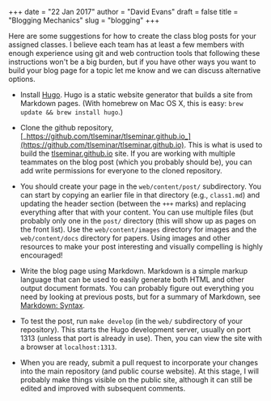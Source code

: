 +++
date = "22 Jan 2017"
author = "David Evans"
draft = false
title = "Blogging Mechanics"
slug = "blogging"
+++

Here are some suggestions for how to create the class blog posts for
your assigned classes.  I believe each team has at least a few members
with enough experience using git and web contruction tools that
following these instructions won't be a big burden, but if you have
other ways you want to build your blog page for a topic let me know
and we can discuss alternative options.

- Install [Hugo](https://gohugo.io/).  Hugo is a static website
  generator that builds a site from Markdown pages.  (With homebrew on
  Mac OS X, this is easy: `brew update && brew install hugo`.)

- Clone the github repository,
  [_https://github.com/tlseminar/tlseminar.github.io_](https://github.com/tlseminar/tlseminar.github.io).
  This is what is used to build the
  [tlseminar.github.io](https://tlseminar.github.io) site.  If you are
  working with multiple teammates on the blog post (which you probably
  should be), you can add write permissions for everyone to the cloned
  repository.

- You should create your page in the `web/content/post/`
  subdirectory. You can start by copying an earlier file in that
  directory (e.g., `class1.md`) and updating the header section
  (between the `+++` marks) and replacing everything after that with
  your content.  You can use multiple files (but probably only one in
  the `post/` directory (this will show up as pages on the front
  list).  Use the `web/content/images` directory for images and the
  `web/content/docs` directory for papers.  Using images and other
  resources to make your post interesting and visually compelling is
  highly encouraged!
   
- Write the blog page using Markdown.  Markdown is a simple markup
  language that can be used to easily generate both HTML and other
  output document formats.  You can probably figure out everything you
  need by looking at previous posts, but for a summary of Markdown,
  see [Markdown: Syntax](https://daringfireball.net/projects/markdown/syntax).

- To test the post, run `make develop` (in the `web/` subdirectory of
  your repository).  This starts the Hugo development server, usually
  on port 1313 (unless that port is already in use).  Then, you can
  view the site with a browser at `localhost:1313`.

- When you are ready, submit a pull request to incorporate your
  changes into the main repository (and public course website).  At
  this stage, I will probably make things visible on the public site,
  although it can still be edited and improved with subsequent
  comments.